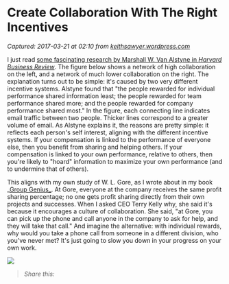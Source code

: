 # Create Collaboration With The Right Incentives

_Captured: 2017-03-21 at 02:10 from [keithsawyer.wordpress.com](https://keithsawyer.wordpress.com/2014/06/09/create-collaboration-with-the-right-incentives/?utm_content=buffercc587&utm_medium=social&utm_source=twitter.com&utm_campaign=buffer)_

I just read [some fascinating research by Marshall W. Van Alstyne in _Harvard Business Review_](http://hbr.org/2005/09/create-colleagues-not-competitors/ar/1). The figure below shows a network of high collaboration on the left, and a network of much lower collaboration on the right. The explanation turns out to be simple: it's caused by two very different incentive systems. Alstyne found that "the people rewarded for individual performance shared information least; the people rewarded for team performance shared more; and the people rewarded for company performance shared most." In the figure, each connecting line indicates email traffic between two people. Thicker lines correspond to a greater volume of email. As Alstyne explains it, the reasons are pretty simple: it reflects each person's self interest, aligning with the different incentive systems. If your compensation is linked to the performance of everyone else, then you benefit from sharing and helping others. If your compensation is linked to your own performance, relative to others, then you're likely to "hoard" information to maximize your own performance (and to undermine that of others).

This aligns with my own study of W. L. Gore, as I wrote about in my book _[Group Genius_](http://www.amazon.com/gp/product/0465071937/ref=as_li_tl?ie=UTF8&camp=1789&creative=9325&creativeASIN=0465071937&linkCode=as2&tag=keitsawy-20&linkId=XUPZFTA7PCB7YWVF). At Gore, everyone at the company receives the same profit sharing percentage; no one gets profit sharing directly from their own projects and successes. When I asked CEO Terry Kelly why, she said it's because it encourages a culture of collaboration. She said, "at Gore, you can pick up the phone and call anyone in the company to ask for help, and they will take that call." And imagine the alternative: with individual rewards, why would you take a phone call from someone in a different division, who you've never met? It's just going to slow you down in your progress on your own work.

![](https://i1.wp.com/hbr.org/hbrg-main/resources/images/article_assets/hbr/0509/F0509E_A.gif)

> _Share this:_

